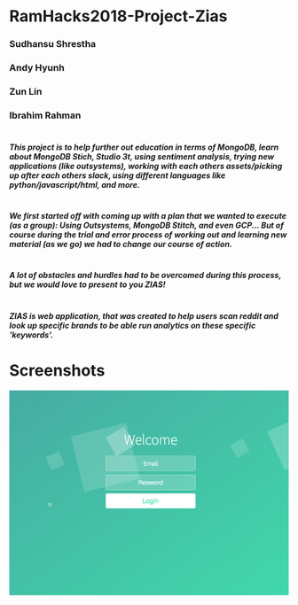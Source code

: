 # RamHacks2018-Project-Zias

### Sudhansu Shrestha
### Andy Hyunh
### Zun Lin
### Ibrahim Rahman
#
##### This project is to help further out education in terms of MongoDB, learn about MongoDB Stich, Studio 3t, using sentiment analysis, trying new applications (like outsystems), working with each others assets/picking up after each others slack, using different languages like python/javascript/html, and more.
# 
##### We first started off with coming up with a plan that we wanted to execute (as a group): Using Outsystems, MongoDB Stitch, and even GCP... But of course during the trial and error process of working out and learning new material (as we go) we had to change our course of action.
#
##### A lot of obstacles and hurdles had to be overcomed during this process, but we would love to present to you ZIAS!
#
##### ZIAS is web application, that was created to help users scan reddit and look up specific brands to be able run analytics on these specific 'keywords'.
# Screenshots
![](login.png)

#
#
#
#
